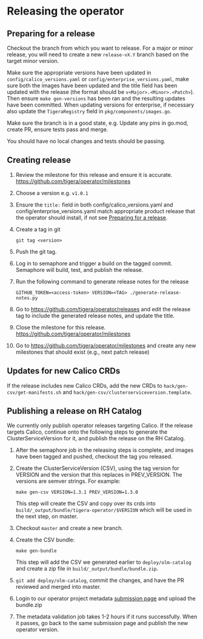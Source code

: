 # Releasing the operator

## Preparing for a release

Checkout the branch from which you want to release. For a major or minor release,
you will need to create a new `release-vX.Y` branch based on the target minor version.

Make sure the appropriate versions have been updated in `config/calico_versions.yaml`
or `config/enterprise_versions.yaml`, make sure both the images have been updated and
the title field has been updated with the release (the format should be `v<Major>.<Minor>.<Patch>`).
Then ensure `make gen-versions` has been ran and the resulting updates have been committed. When updating versions
for enterprise, if necessary also update the `TigeraRegistry` field in `pkg/components/images.go`.

Make sure the branch is in a good state, e.g. Update any pins in go.mod, create PR, ensure tests pass and merge.

You should have no local changes and tests should be passing.

## Creating release

1. Review the milestone for this release and ensure it is accurate. https://github.com/tigera/operator/milestones

1. Choose a version e.g. `v1.0.1`

1. Ensure the `title:` field in both config/calico_versions.yaml and config/enterprise_versions.yaml match
   appropriate product release that the operator should install, if not see
   [Preparing for a release](#preparing-for-a-release).

1. Create a tag in git

   ```
   git tag <version>
   ```

1. Push the git tag.

1. Log in to semaphore and trigger a build on the tagged commit. Semaphore will build, test, and publish the release.

1. Run the following command to generate release notes for the release

   ```
   GITHUB_TOKEN=<access-token> VERSION=<TAG> ./generate-release-notes.py
   ```

1. Go to https://github.com/tigera/operator/releases and edit the release tag to include the generated release notes, and update the title.

1. Close the milestone for this release. https://github.com/tigera/operator/milestones

1. Go to https://github.com/tigera/operator/milestones and create any new milestones that should exist (e.g., next patch release)

## Updates for new Calico CRDs

If the release includes new Calico CRDs, add the new CRDs to `hack/gen-csv/get-manifests.sh` and `hack/gen-csv/clusterserviceversion.template`.

## Publishing a release on RH Catalog

We currently only publish operator releases targeting Calico. If the release targets Calico, continue onto the following steps to generate the
ClusterServiceVersion for it, and publish the release on the RH Catalog.

1. After the semaphore job in the releasing steps is complete, and images have been tagged and pushed, checkout the tag you released.

1. Create the ClusterServiceVersion (CSV), using the tag version for VERSION and the version that this replaces in PREV_VERSION.
   The versions are semver strings. For example:

   ```
   make gen-csv VERSION=1.3.1 PREV_VERSION=1.3.0
   ```

   This step will create the CSV and copy over its crds into `build/_output/bundle/tigera-operator/$VERSION` which will be used in the next step,
   on master.

3. Checkout `master` and create a new branch.

4. Create the CSV bundle:

   ```
   make gen-bundle
   ```

   This step will add the CSV we generated earlier to `deploy/olm-catalog` and create a zip file in `build/_output/bundle/bundle.zip`.

5. `git add deploy/olm-catalog`, commit the changes, and have the PR reviewed and merged into master.

6. Login to our operator project metadata [submission page](https://connect.redhat.com/project/2072901/operator-metadata) and upload the bundle.zip

7. The metadata validation job takes 1-2 hours if it runs successfully. When it passes, go back to the same submission page and publish the new operator version.
